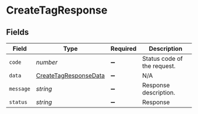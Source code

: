 # CreateTagResponse


## Fields

| Field                                                                 | Type                                                                  | Required                                                              | Description                                                           |
| --------------------------------------------------------------------- | --------------------------------------------------------------------- | --------------------------------------------------------------------- | --------------------------------------------------------------------- |
| `code`                                                                | *number*                                                              | :heavy_minus_sign:                                                    | Status code of the request.                                           |
| `data`                                                                | [CreateTagResponseData](../../models/shared/createtagresponsedata.md) | :heavy_minus_sign:                                                    | N/A                                                                   |
| `message`                                                             | *string*                                                              | :heavy_minus_sign:                                                    | Response description.                                                 |
| `status`                                                              | *string*                                                              | :heavy_minus_sign:                                                    | Response                                                              |